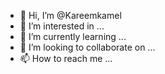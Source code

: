 - 👋 Hi, I’m @Kareemkamel
- 👀 I’m interested in ...
- 🌱 I’m currently learning ...
- 💞️ I’m looking to collaborate on ...
- 📫 How to reach me ...

<!---
Kareemkamel/Kareemkamel is a ✨ special ✨ repository because its `README.md` (this file) appears on your GitHub profile.
You can click the Preview link to take a look at your changes.
--->
